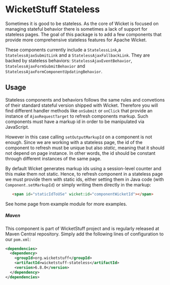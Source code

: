 WicketStuff Stateless
=====================================================

Sometimes it is good to be stateless. As the core of Wicket is focused on managing stateful behavior there is sometimes a lack of support for stateless pages. The goal of this package is to add a few components that provide more comprehensive stateless features for Apache Wicket.

These components currently include a ``StatelessLink``,a ``StatelessAjaxSubmitLink`` and  a ``StatelessAjaxFallbackLink``. They are backed by stateless behaviors: ``StatelessAjaxEventBehavior``, ``StatelessAjaxFormSubmitBehavior`` and ``StatelessAjaxFormComponentUpdatingBehavior``.

## Usage

Stateless components and behaviors follows the same rules and convetions of their standard stateful version shipped with Wicket. Therefore you will find different handler methods like ``onSubmit`` or ``onClick`` that provide an instance of ``AjaxRequestTarget`` to refresh components markup. Such components must have a markup id in order to be manipulated via JavaScript. 

However in this case calling ``setOutputMarkupId`` on a component is not enough. Since we are working with a stateless page, the id of the component to refresh must be unique but also *static*, meaning that it should not depend on page instance. In other words, the id should be constant through different instances of the same page. 

By default Wicket generates markup ids using a session-level counter and this make them not static. Hence, to refresh component in a stateless page we must provide them with static ids, either setting them in Java code (with ``Component.setMarkupId``) or simply writing them directly in the markup:

````html
   <span id="staticIdToUSe" wicket:id="componentWicketId"></span>
````

See home page from example module for more examples.

##### Maven

This component is part of WicketStuff project and is regularly released at Maven Central repository. Simply add the following lines of configuration to our `pom.xml`:

````xml
<dependencies>
  <dependency>
    <groupId>org.wicketstuff</groupId>
    <artifactId>wicketstuff-stateless</artifactId>
    <version>6.8.0</version>
  </dependency>
</dependencies>
````
